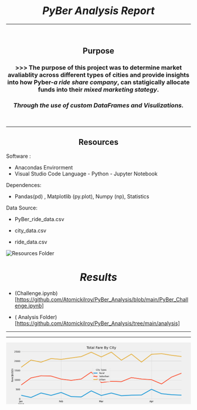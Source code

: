 # <center>  ***PyBer Analysis Report*** 
----
<br>

## <center> **Purpose** 

### <center>>>>  The purpose of this project was to determine **market avaliablity** across different types of cities and provide insights into how **Pyber**-***a ride share company***, can statigically allocate funds into their ***mixed marketing stategy***. 
### <center> ***Through the use of custom DataFrames and Visulizations.*** 

<br>

---
## <center> **Resources**

Software :
- Anacondas Envirorment
- Visual Studio Code
Language -
 Python - Jupyter Notebook 
 
Dependences: 

- Pandas(pd) , Matplotlib (py.plot), Numpy (np), Statistics 

 

Data Source: 

* PyBer_ride_data.csv


* city_data.csv


* ride_data.csv



 ![Resources Folder](https://github.com/Atomickilroy/PyBer_Analysis/tree/main/Resources)


# <center> ***Results***

- (Challenge.ipynb)[https://github.com/Atomickilroy/PyBer_Analysis/blob/main/PyBer_Challenge.ipynb]

- ( Analysis Folder) [https://github.com/Atomickilroy/PyBer_Analysis/tree/main/analysis]
* * *

----

![Total Fare By City.png](https://github.com/Atomickilroy/PyBer_Analysis/blob/main/analysis/Total%20Fare%20By%20City.png)

